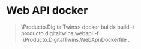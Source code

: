 # Web API docker

>\Producto.DigitalTwins> docker buildx build -t producto.digitaltwins.webapi -f  .\Producto.DigitalTwins.WebApi\Dockerfile .
>